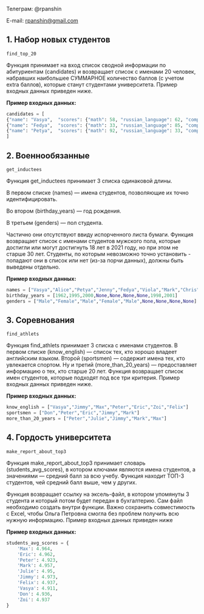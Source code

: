 
Телеграм: @rpanshin

E-mail: rpanshin@gmail.com

## 1. Набор новых студентов

`find_top_20`

Функция принимает на вход список сводной информации по абитуриентам (candidates) и возвращает список с именами 20 человек, набравших наибольшее СУММАРНОЕ количество баллов (с учетом extra баллов), которые станут студентами университета. Пример входных данных приведен ниже.


**Пример входных данных:**
```python
candidates = [
{"name": "Vasya",  "scores": {"math": 58, "russian_language": 62, "computer_science": 48}, "extra_scores":0},
{"name": "Fedya",  "scores": {"math": 33, "russian_language": 85, "computer_science": 42},  "extra_scores":2},
{"name": "Petya",  "scores": {"math": 92, "russian_language": 33, "computer_science": 34},  "extra_scores":1}
]
```

## 2. Военнообязанные

`get_inductees`

Функция get_inductees принимает 3 списка одинаковой длины. 

В первом списке (names) — имена студентов, позволяющие их точно идентифицировать. 

Во втором (birthday_years) — год рождения. 

В третьем (genders) — пол студента.

Частично они отсутствуют ввиду испорченного листа бумаги. 
Функция возвращает список с именами студентов мужского пола, которые достигли
или могут достигнуть 18 лет в 2021 году, но при этом не старше 30 лет. 
Cтуденты, по которым невозможно точно установить - попадают они в список или нет 
(из-за порчи данных), должны быть выведены отдельно.


**Пример входных данных:**
```python
names = ["Vasya","Alice","Petya","Jenny","Fedya","Viola","Mark","Chris","Margo"]
birthday_years = [1962,1995,2000,None,None,None,None,1998,2001]
genders = ["Male","Female","Male","Female","Male",None,None,None,None]
```

## 3. Соревнования

`find_athlets`

Функция find_athlets принимает 3 списка с именами студентов. 
В первом списке (know_english) — список тех, кто хорошо владеет английским языком. 
Второй (sportsmen) — содержит имена тех, кто увлекается спортом. 
Ну и третий (more_than_20_years) — предоставляет информацию о тех, кто старше 20 лет. 
Функция возвращает список имен студентов, которые подходят под все три критерия. 
Пример входных данных приведен ниже.


**Пример входных данных:**
```python
know_english = ["Vasya","Jimmy","Max","Peter","Eric","Zoi","Felix"]
sportsmen = ["Don","Peter","Eric","Jimmy","Mark"]
more_than_20_years = ["Peter","Julie","Jimmy","Mark","Max"]
```

## 4. Гордость университета

`make_report_about_top3`

Функция make_report_about_top3 принимает словарь (students_avg_scores), 
в котором ключами являются имена студентов, а значениями — средний балл за всю учебу.
Функция находит ТОП-3 студентов, чей средний балл выше, чем у других. 

Функция возвращает ссылку на эксель-файл, в котором упомянуты 3 студента 
и который потом будет передан в бухгалтерию. Сам файл необходимо создать внутри функции. 
Важно сохранить совместимость с Excel, чтобы Ольга Петровна смогла без проблем получить 
всю нужную информацию. Пример входных данных приведен ниже

**Пример входных данных:**
```python
students_avg_scores = {
    'Max': 4.964, 
    'Eric': 4.962, 
    'Peter': 4.923, 
    'Mark': 4.957, 
    'Julie': 4.95, 
    'Jimmy': 4.973, 
    'Felix': 4.937, 
    'Vasya': 4.911, 
    'Don': 4.936, 
    'Zoi': 4.937
}
```
